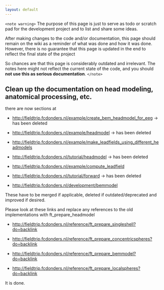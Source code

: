 ```yaml
---
layout: default
---
```


`<note warning>`
The purpose of this page is just to serve as todo or scratch pad for the development project and to list and share some ideas. 

After making changes to the code and/or documentation, this page should remain on the wiki as a reminder of what was done and how it was done. However, there is no guarantee that this page is updated in the end to reflect the final state of the project

So chances are that this page is considerably outdated and irrelevant. The notes here might not reflect the current state of the code, and you should **not use this as serious documentation**.
`</note>`

##  Clean up the documentation on head modeling, anatomical processing, etc. 

there are now sections at

*  http://fieldtrip.fcdonders.nl/example/create_bem_headmodel_for_eeg -> has been deleted

*  http://fieldtrip.fcdonders.nl/example/headmodel -> has been deleted

*  http://fieldtrip.fcdonders.nl/example/make_leadfields_using_different_headmodels

*  http://fieldtrip.fcdonders.nl/tutorial/headmodel -> has been deleted

*  http://fieldtrip.fcdonders.nl/example/compute_leadfield

*  http://fieldtrip.fcdonders.nl/tutorial/forward -> has been deleted

*  http://fieldtrip.fcdonders.nl/development/bemmodel

These have to be merged if applicable, deleted if outdated/deprecated and improved if desired.

Please look at these links and replace any references to the old implementations with ft_prepare_headmodel

*  http://fieldtrip.fcdonders.nl/reference/ft_prepare_singleshell?do=backlink

*  http://fieldtrip.fcdonders.nl/reference/ft_prepare_concentricspheres?do=backlink

*  http://fieldtrip.fcdonders.nl/reference/ft_prepare_bemmodel?do=backlink

*  http://fieldtrip.fcdonders.nl/reference/ft_prepare_localspheres?do=backlink

It is done.


